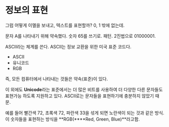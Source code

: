 # 정보의 표현

그럼 어떻게 이멜을 보내고, 텍스트를 표현할까? 0, 1 밖에 없는데.

문자 A를 나타내기 위해 약속했다. 숫자 65를 쓰기로. 패턴. 2진법으로 01000001.

ASCII라는 체계를 쓴다. ASCII는 정보 교환을 위한 미국 표준 코드다.

- ASCII
- 유니코드
- RGB

즉, 모든 컴퓨터에서 나타내는 것들은 약속(표준)이 있다.

이 외에도 **Unicode**라는 표준에서는 더 많은 비트를 사용하여 더 다양한 다른 문자들도 표현가능 하도록 지원하고 있다. ASCII로는 문자들을 표현하기에 충분하지 않았기 때문.

예를 들어 빨간색 72, 초록색 72, 파란색 33을 섞게 되면 노란색이 되는 것과 같은 방식. 이 숫자들을 표현하는 방식을 **RGB(****Red, Green, Blue)**라고함.
